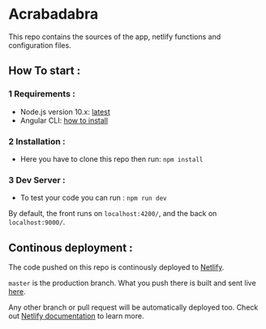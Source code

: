 # Acrabadabra

This repo contains the sources of the app, netlify functions and configuration files.

## How To start :

### 1 Requirements :

* Node.js version 10.x: [latest](https://nodejs.org/en/download/current/)
* Angular CLI: [how to install](https://angular.io/guide/quickstart#npm-package-manager)
    
### 2 Installation :

* Here you have to clone this repo then run: 
    `npm install`
    
### 3 Dev Server :

* To test your code you can run :
    `npm run dev`
   
 By default, the front runs on `localhost:4200/`, and the back on `localhost:9000/`.


## Continous deployment :

The code pushed on this repo is continously deployed to [Netlify](https://www.netlify.com/).

`master` is the production branch. What you push there is built and sent live [here](https://acrabadabra.netlify.com/).

Any other branch or pull request will be automatically deployed too. Check out [Netlify documentation](https://www.netlify.com/docs/continuous-deployment/) to learn more.